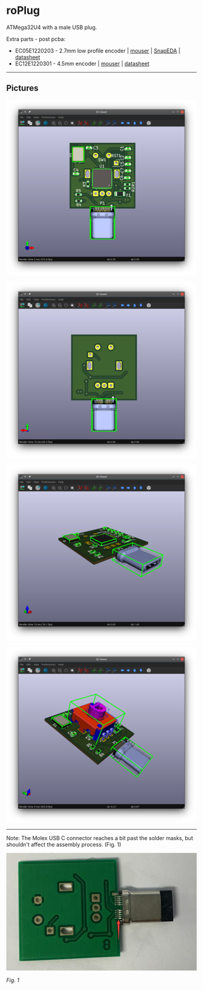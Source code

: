 # roPlug
ATMega32U4 with a male USB plug.

Extra parts - post pcba:

- EC05E1220203 - 2.7mm low profile encoder | [mouser](https://www.mouser.com/ProductDetail/Alps-Alpine/EC05E1220203?qs=%2Fha2pyFadujxX3lsKV%2F2v0IdfHtW%2FTX9iJN7eVGbwjXvhMXGXqwokw%3D%3D) | [SnapEDA](https://www.snapeda.com/parts/EC05E1220203/ALPS/view-part/157580/?ref=search&t=EC05E1220203) | [datasheet](https://www.mouser.com/datasheet/2/15/EC05E-1370804.pdf)
- EC12E1220301 - 4.5mm encoder | [mouser](https://www.mouser.com/ProductDetail/688-EC12E1220301) | [datasheet](https://www.mouser.de/datasheet/2/15/EC12E-1370769.pdf)

***

## Pictures

![front of roPlug PCB](img/Screenshot_20211021_224046.png)

![back of roPlug PCB](img/Screenshot_20211021_224202.png)

![overview of roPlug PCB](img/Screenshot_20211021_224330.png)

![overview of roPlug PCB with rotary encoder](img/Screenshot_20211021_225110.png)


***
Note: The Molex USB C connector reaches a bit past the solder masks, but
shouldn't affect the assembly process. (Fig. 1)


![Fig. 1](img/1.jpg)

*Fig. 1*

